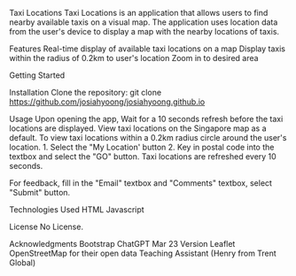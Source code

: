 Taxi Locations
Taxi Locations is an application that allows users to find nearby available taxis on a visual map. The application uses location data from the user's device to display a map with the nearby locations of taxis.

Features
Real-time display of available taxi locations on a map
Display taxis within the radius of 0.2km to user's location
Zoom in to desired area

Getting Started

Installation
Clone the repository: git clone https://github.com/josiahyoong/josiahyoong.github.io


Usage
Upon opening the app, Wait for a 10 seconds refresh before the taxi locations are displayed.
View taxi locations on the Singapore map as a default.
To view taxi locations within a 0.2km radius circle around the user's location.
    1. Select the "My Location' button
    2. Key in postal code into the textbox and select the "GO" button.
Taxi locations are refreshed every 10 seconds.

For feedback, fill in the "Email" textbox and "Comments" textbox, select "Submit" button.

Technologies Used
HTML
Javascript 

License
No License.

Acknowledgments
Bootstrap
ChatGPT Mar 23 Version
Leaflet
OpenStreetMap for their open data
Teaching Assistant (Henry from Trent Global)